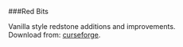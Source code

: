 ###Red Bits

Vanilla style redstone additions and improvements.  
Download from: [curseforge](http://curseforge.com/minecraft/mc-mods/red-bits).